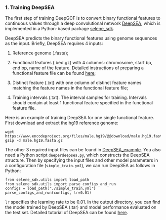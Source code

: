 ### 1. Training DeepSEA

The first step of training DeepGCF is to convert binary functional features to continuous values through a deep convolutional network [DeepSEA](https://www.nature.com/articles/nmeth.3547), which is implemented in a Python-based package [selene_sdk](https://github.com/FunctionLab/selene).

DeepSEA predicts the binary functional features using genome sequences as the input. Briefly, DeepSEA requires 4 inputs:

1)  Reference genome (.fasta);

2)  Functional features (.bed.gz) with 4 columns: chromosome, start bp, end bp, name of the feature. Detailed instructions of preparing a functional feature file can be found [here](https://github.com/FunctionLab/selene/blob/master/tutorials/getting_started_with_selene/getting_started_with_selene.ipynb);

3)  Distinct feature (.txt) with one column of distinct feature names matching the feature names in the functional feature file;

4)  Training intervals (.txt). The interval samples for training. Intervals should contain at least 1 functional feature specified in the functional feature file.

Here is an example of training DeepSEA for one single functional feature. First download and extract the hg19 reference genome:

```         
wget https://www.encodeproject.org/files/male.hg19/@@download/male.hg19.fasta.gz
gzip -d male.hg19.fasta.gz
```

The other 3 required input files can be found in [DeepSEA_example](https://github.com/liangend/DeepGCF/tree/main/DeepSEA_example). You also need a Python script `deeperdeepsea.py`, which constructs the DeepSEA structure. Then by specifying the input files and other model parameters in a configuration file (`simple_train.yml`), we can run DeepSEA as follows in Python:

```         
from selene_sdk.utils import load_path
from selene_sdk.utils import parse_configs_and_run
configs = load_path("./simple_train.yml")
parse_configs_and_run(configs, lr=0.01)
```

`lr` specifies the learning rate to be 0.01. In the output directory, you can find the model trained by DeepSEA (.tar) and model performance evaluated on the test set. Detailed tutorial of DeepSEA can be found [here](https://github.com/FunctionLab/selene).



